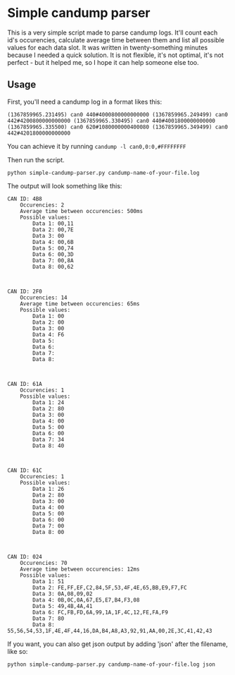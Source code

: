 # Simple candump parser

This is a very simple script made to parse candump logs. It'll count each id's occurencies, calculate average time between them
and list all possible values for each data slot. It was written in twenty-something minutes because I needed a quick solution. 
It is not flexible, it's not optimal, it's not perfect - but it helped me, so I hope it can help someone else too.

## Usage 

First, you'll need a candump log in a format likes this:

`(1367859965.231495) can0 440#4000800000000000
(1367859965.249499) can0 442#4200800000000000
(1367859965.330495) can0 440#4001800000000000
(1367859965.335500) can0 620#1080000000400080
(1367859965.349499) can0 442#4201800000000000`

You can achieve it by running `candump -l can0,0:0,#FFFFFFFF`

Then run the script.

`python simple-candump-parser.py candump-name-of-your-file.log`

The output will look something like this:

```
CAN ID: 4B8
    Occurencies: 2
    Average time between occurencies: 500ms
    Possible values:
        Data 1: 00,11
        Data 2: 00,7E
        Data 3: 00
        Data 4: 00,6B
        Data 5: 00,74
        Data 6: 00,3D
        Data 7: 00,8A
        Data 8: 00,62
 
 
 
CAN ID: 2F0
    Occurencies: 14
    Average time between occurencies: 65ms
    Possible values:
        Data 1: 00
        Data 2: 00
        Data 3: 00
        Data 4: F6
        Data 5: 
        Data 6: 
        Data 7: 
        Data 8: 
 
 
 
CAN ID: 61A
    Occurencies: 1
    Possible values:
        Data 1: 24
        Data 2: 80
        Data 3: 00
        Data 4: 00
        Data 5: 00
        Data 6: 00
        Data 7: 34
        Data 8: 40
 
 
 
CAN ID: 61C
    Occurencies: 1
    Possible values:
        Data 1: 26
        Data 2: 80
        Data 3: 00
        Data 4: 00
        Data 5: 00
        Data 6: 00
        Data 7: 00
        Data 8: 00
 
 
 
CAN ID: 024
    Occurencies: 70
    Average time between occurencies: 12ms
    Possible values:
        Data 1: 51
        Data 2: FE,FF,EF,C2,84,5F,53,4F,4E,65,BB,E9,F7,FC
        Data 3: 0A,08,09,02
        Data 4: 0B,0C,0A,67,E5,E7,B4,F3,08
        Data 5: 49,4B,4A,41
        Data 6: FC,FB,FD,6A,99,1A,1F,4C,12,FE,FA,F9
        Data 7: 80
        Data 8: 55,56,54,53,1F,4E,4F,44,16,DA,B4,A8,A3,92,91,AA,00,2E,3C,41,42,43

```

If you want, you can also get json output by adding 'json' after the filename, like so:

`python simple-candump-parser.py candump-name-of-your-file.log json`